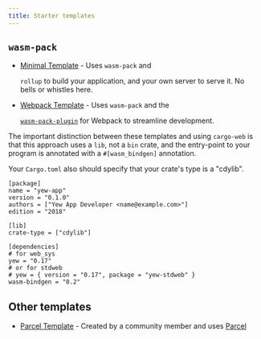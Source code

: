 ```yaml
---
title: Starter templates
---
```


## `wasm-pack`

* [Minimal Template](https://github.com/yewstack/yew-wasm-pack-minimal) - Uses `wasm-pack` and 

  `rollup` to build your application, and your own server to serve it. No bells or whistles here.

* [Webpack Template](https://github.com/yewstack/yew-wasm-pack-template) - Uses `wasm-pack` and the 

  [`wasm-pack-plugin`](https://github.com/wasm-tool/wasm-pack-plugin) for Webpack to streamline development.

The important distinction between these templates and using `cargo-web` is that this approach uses a 
`lib`, not a `bin` crate, and the entry-point to your program is annotated with a `#[wasm_bindgen]` 
annotation.

Your `Cargo.toml` also should specify that your crate's type is a "cdylib".

```text title="Cargo.toml"
[package]
name = "yew-app"
version = "0.1.0"
authors = ["Yew App Developer <name@example.com>"]
edition = "2018"

[lib]
crate-type = ["cdylib"]

[dependencies]
# for web_sys
yew = "0.17"
# or for stdweb
# yew = { version = "0.17", package = "yew-stdweb" }
wasm-bindgen = "0.2"
```

## Other templates

* [Parcel Template](https://github.com/spielrs/yew-parcel-template) - Created by a community member 
and uses [Parcel](https://parceljs.org/)
